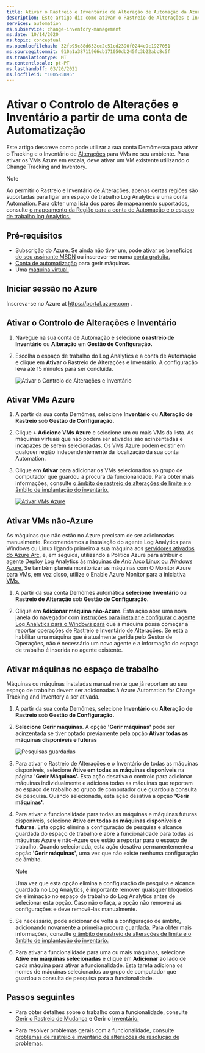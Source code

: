 ```yaml
---
title: Ativar o Rastreio e Inventário de Alteração de Automação da Azure
description: Este artigo diz como ativar o Rastreio de Alterações e Inventário a partir de uma conta de Automação.
services: automation
ms.subservice: change-inventory-management
ms.date: 10/14/2020
ms.topic: conceptual
ms.openlocfilehash: 32fb95c88d632cc2c51cd2390f0244e9c1927051
ms.sourcegitcommit: 910a1a38711966cb171050db245fc3b22abc8c5f
ms.translationtype: MT
ms.contentlocale: pt-PT
ms.lasthandoff: 03/20/2021
ms.locfileid: "100585895"
---
```

# <a name="enable-change-tracking-and-inventory-from-an-automation-account"></a>Ativar o Controlo de Alterações e Inventário a partir de uma conta de Automatização

Este artigo descreve como pode utilizar a sua conta Demômessa para ativar o Tracking e o Inventário de [Alterações](overview.md) para VMs no seu ambiente. Para ativar os VMs Azure em escala, deve ativar um VM existente utilizando o Change Tracking and Inventory.

> [!NOTE]
> Ao permitir o Rastreio e Inventário de Alterações, apenas certas regiões são suportadas para ligar um espaço de trabalho Log Analytics e uma conta Automation. Para obter uma lista dos pares de mapeamento suportados, consulte [o mapeamento da Região para a conta de Automação e o espaço de trabalho log Analytics.](../how-to/region-mappings.md)

## <a name="prerequisites"></a>Pré-requisitos

* Subscrição do Azure. Se ainda não tiver um, pode [ativar os benefícios do seu assinante MSDN](https://azure.microsoft.com/pricing/member-offers/msdn-benefits-details/) ou inscrever-se numa [conta gratuita.](https://azure.microsoft.com/free/?WT.mc_id=A261C142F)
* [Conta de automatização](../automation-security-overview.md) para gerir máquinas.
* Uma [máquina virtual.](../../virtual-machines/windows/quick-create-portal.md)

## <a name="sign-in-to-azure"></a>Iniciar sessão no Azure

Inscreva-se no Azure at https://portal.azure.com .

## <a name="enable-change-tracking-and-inventory"></a>Ativar o Controlo de Alterações e Inventário

1. Navegue na sua conta de Automação e selecione **o rastreio de Inventário** ou **Alteração** em **Gestão de Configuração.**

2. Escolha o espaço de trabalho do Log Analytics e a conta de Automação e clique em **Ativar** o Rastreio de Alterações e Inventário. A configuração leva até 15 minutos para ser concluída.

    ![Ativar o Controlo de Alterações e Inventário](media/enable-from-automation-account/enable-feature.png)

## <a name="enable-azure-vms"></a>Ativar VMs Azure

1. A partir da sua conta Demômes, selecione **Inventário** ou **Alteração de Rastreio** sob **Gestão de Configuração.**

2. Clique **+ Adicione VMs Azure** e selecione um ou mais VMs da lista. As máquinas virtuais que não podem ser ativadas são acinzentadas e incapazes de serem selecionadas. Os VMs Azure podem existir em qualquer região independentemente da localização da sua conta Automation. 

3. Clique **em Ativar** para adicionar os VMs selecionados ao grupo de computador que guardou a procura da funcionalidade. Para obter mais informações, consulte [o âmbito de rastreio de alterações de limite e o âmbito de implantação do inventário.](manage-scope-configurations.md)

      [![Ativar VMs Azure](./media/enable-from-automation-account/enable-azure-vms.png)](./media/enable-from-automation-account/enable-azure-vms-expanded.png#lightbox)

## <a name="enable-non-azure-vms"></a>Ativar VMs não-Azure

As máquinas que não estão no Azure precisam de ser adicionadas manualmente. Recomendamos a instalação do agente Log Analytics para Windows ou Linux ligando primeiro a sua máquina aos [servidores ativados do Azure Arc](../../azure-arc/servers/overview.md), e, em seguida, utilizando a Política Azure para atribuir o agente Deploy Log Analytics às [máquinas de *Aría* Arco Linux ou *Windows* Azure.](../../governance/policy/samples/built-in-policies.md#monitoring) Se também planeia monitorizar as máquinas com O Monitor Azure para VMs, em vez disso, utilize o Enable Azure Monitor para a iniciativa [VMs.](../../governance/policy/samples/built-in-initiatives.md#monitoring)

1. A partir da sua conta Demômes automática **selecione Inventário** ou **Rastreio de Alteração** sob **Gestão de Configuração.**

2. Clique **em Adicionar máquina não-Azure**. Esta ação abre uma nova janela do navegador com [instruções para instalar e configurar o agente Log Analytics para o Windows para](../../azure-monitor/agents/log-analytics-agent.md) que a máquina possa começar a reportar operações de Rastreio e Inventário de Alterações. Se está a habilitar uma máquina que é atualmente gerida pelo Gestor de Operações, não é necessário um novo agente e a informação do espaço de trabalho é inserida no agente existente.

## <a name="enable-machines-in-the-workspace"></a>Ativar máquinas no espaço de trabalho

Máquinas ou máquinas instaladas manualmente que já reportam ao seu espaço de trabalho devem ser adicionadas à Azure Automation for Change Tracking and Inventory a ser ativada.

1. A partir da sua conta Demômes, selecione **Inventário** ou **Alteração de Rastreio** sob **Gestão de Configuração.**

2. **Selecione Gerir máquinas**. A opção **'Gerir máquinas'** pode ser acinzentada se tiver optado previamente pela opção **Ativar todas as máquinas disponíveis e futuras**

    ![Pesquisas guardadas](media/enable-from-automation-account/manage-machines.png)

3. Para ativar o Rastreio de Alterações e o Inventário de todas as máquinas disponíveis, selecione **Ative em todas as máquinas disponíveis** na página **'Gerir Máquinas'.** Esta ação desativa o controlo para adicionar máquinas individualmente e adiciona todas as máquinas que reportam ao espaço de trabalho ao grupo de computador que guardou a consulta de pesquisa. Quando selecionada, esta ação desativa a opção **'Gerir máquinas'.**

4. Para ativar a funcionalidade para todas as máquinas e máquinas futuras disponíveis, selecione **Ative em todas as máquinas disponíveis e futuras**. Esta opção elimina a configuração de pesquisa e alcance guardada do espaço de trabalho e abre a funcionalidade para todas as máquinas Azure e não-Azure que estão a reportar para o espaço de trabalho. Quando selecionada, esta ação desativa permanentemente a opção **'Gerir máquinas',** uma vez que não existe nenhuma configuração de âmbito.

    > [!NOTE]
    > Uma vez que esta opção elimina a configuração de pesquisa e alcance guardada no Log Analytics, é importante remover quaisquer bloqueios de eliminação no espaço de trabalho do Log Analytics antes de selecionar esta opção. Caso não o faça, a opção não removerá as configurações e deve removê-las manualmente.

5. Se necessário, pode adicionar de volta a configuração de âmbito, adicionando novamente a primeira procura guardada. Para obter mais informações, consulte [o âmbito de rastreio de alterações de limite e o âmbito de implantação do inventário.](manage-scope-configurations.md)

6. Para ativar a funcionalidade para uma ou mais máquinas, selecione **Ative em máquinas selecionadas** e clique em **Adicionar** ao lado de cada máquina para ativar a funcionalidade. Esta tarefa adiciona os nomes de máquinas selecionados ao grupo de computador que guardou a consulta de pesquisa para a funcionalidade.

## <a name="next-steps"></a>Passos seguintes

* Para obter detalhes sobre o trabalho com a funcionalidade, consulte [Gerir o Rastreio de Mudança](manage-change-tracking.md) e Gerir o [Inventário.](manage-inventory-vms.md)

* Para resolver problemas gerais com a funcionalidade, consulte [problemas de rastreio e inventário de alterações de resolução de problemas](../troubleshoot/change-tracking.md).
